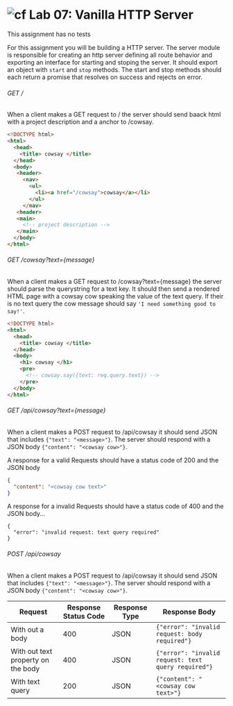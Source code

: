 ![cf](https://i.imgur.com/7v5ASc8.png) Lab 07: Vanilla HTTP Server
======
This assignment has no tests
  
For this assignment you will be building a HTTP server. 
The server module is responsible for creating an http server defining all route behavior and exporting an interface for starting and stoping the server. It should export an object with `start` and `stop` methods. The start and stop methods should each return a promise that resolves on success and rejects on error. 
###### GET /
When a client makes a GET request to / the server should send baack html with a project description and a anchor to /cowsay.
``` html
<!DOCTYPE html>
<html>
  <head>
    <title> cowsay </title>  
  </head>
  <body>
   <header>
     <nav>
       <ul> 
         <li><a href="/cowsay">cowsay</a></li>
       </ul>
     </nav>
   <header>
   <main>
     <!-- project description -->
   </main>
  </body>
</html>
```

###### GET /cowsay?text={message}
When a client makes a GET request to /cowsay?text={message} the server should parse the querystring for a text key. It should then send a rendered HTML page with a cowsay cow speaking the value of the text query. If their is no text query the cow message should say `'I need something good to say!'`. 
``` html
<!DOCTYPE html>
<html>
  <head>
    <title> cowsay </title>  
  </head>
  <body>
    <h1> cowsay </h1>
    <pre>
      <!-- cowsay.say({text: req.query.text}) -->
    </pre>
  </body>
</html>
```

###### GET /api/cowsay?text={message}
When a client makes a POST request to /api/cowsay it should send JSON that includes `{"text": "<message>"}`. The server should respond with a JSON body `{"content": "<cowsay cow>"}`.  

A response for a valid Requests should have a status code of 200 and the JSON body   
``` json 
{
  "content": "<cowsay cow text>" 
}
```

A response for a invalid Requests should have a status code of 400 and the JSON body...
```
{
  "error": "invalid request: text query required"
}
```

###### POST /api/cowsay 
When a client makes a POST request to /api/cowsay it should send JSON that includes `{"text": "<message>"}`. The server should respond with a JSON body `{"content": "<cowsay cow>"}`.

| Request | Response Status Code | Response Type | Response Body |
| -- | -- | -- | -- |
| With out a body | 400 | JSON | `{"error": "invalid request: body required"}` |
| With out text property on the body | 400 | JSON | `{"error": "invalid request: text query required"}` |
| With text query | 200 | JSON | `{"content": "<cowsay cow text>"}` |



